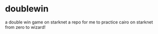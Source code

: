 # doublewin
a double win game on starknet
a repo for me to practice cairo on starknet
from zero to wizard!
